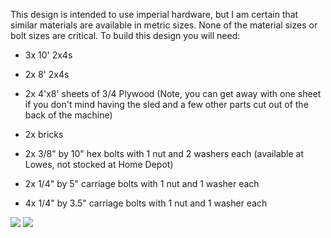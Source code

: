 This design is intended to use imperial hardware, but I am certain that similar materials are available in metric sizes. None of the material sizes or bolt sizes are critical. To build this design you will need:

* 3x 10' 2x4s

* 2x 8'  2x4s

* 2x 4'x8' sheets of 3/4 Plywood (Note, you can get away with one sheet if you don't mind having the sled and a few other parts cut out of the back of the machine)

* 2x bricks

* 2x 3/8" by 10" hex bolts with 1 nut and 2 washers each (available at Lowes, not stocked at Home Depot)

* 2x 1/4" by 5" carriage bolts with 1 nut and 1 washer each

* 4x 1/4" by 3.5" carriage bolts with 1 nut and 1 washer each

![](https://github.com/MaslowCommunityGarden/Bolt-Together-Maslow-Frame/blob/master/Pictures/Hardware%20to%20Buy.jpg)
![](https://github.com/MaslowCommunityGarden/Bolt-Together-Maslow-Frame/blob/master/Pictures/2x4s%20to%20Buy.jpg)
